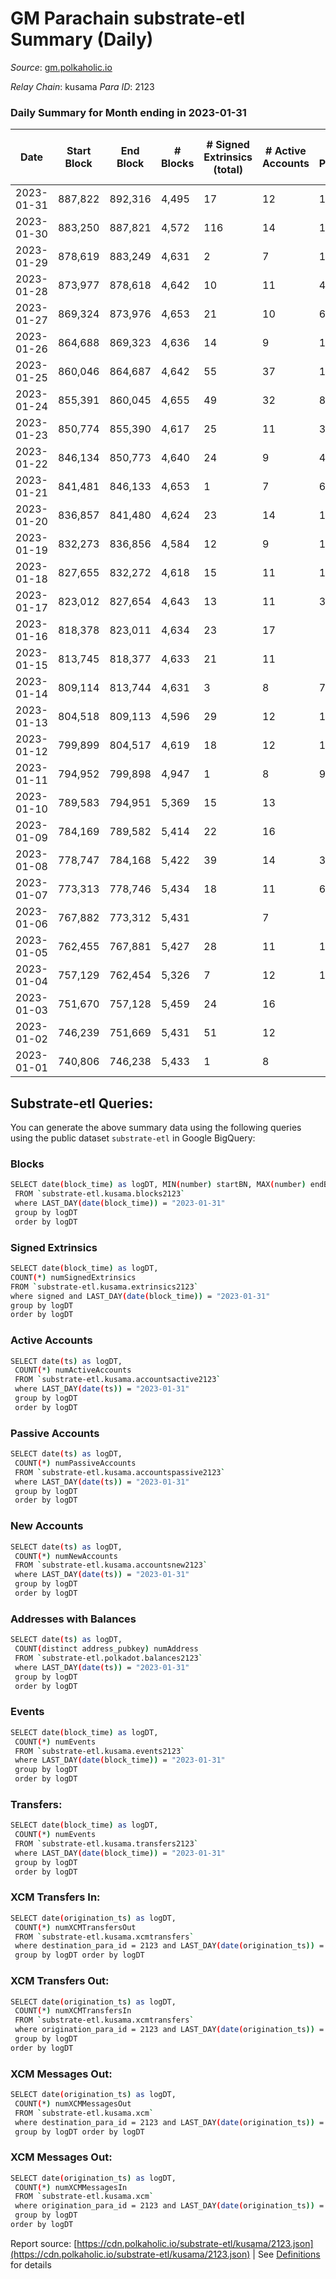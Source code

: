 # GM Parachain substrate-etl Summary (Daily)

_Source_: [gm.polkaholic.io](https://gm.polkaholic.io)

*Relay Chain*: kusama
*Para ID*: 2123



### Daily Summary for Month ending in 2023-01-31


| Date | Start Block | End Block | # Blocks | # Signed Extrinsics (total) | # Active Accounts | # Passive | # New | # Addresses with Balances | # Events | # Transfers | # XCM Transfers In | # XCM Transfers Out | # XCM In | # XCM Out | Issues | 
| ---- | ----------- | --------- | -------- | --------------------------- | ----------------- | --------- | ----- | ------------------------- | -------- | ----------- | ------------------ | ------------------- | -------- | --------- | ------ |
| 2023-01-31 | 887,822 | 892,316 | 4,495 | 17 | 12 | 10 |  | 9,100 | 9,447 | 315  |   |   |  |  |  |
| 2023-01-30 | 883,250 | 887,821 | 4,572 | 116 | 14 | 16 |  | 9,100 | 11,605 | 1,107  |   |   |  |  |  |
| 2023-01-29 | 878,619 | 883,249 | 4,631 | 2 | 7 | 1 |  | 9,100 | 9,323 | 36  |   |   |  |  |  |
| 2023-01-28 | 873,977 | 878,618 | 4,642 | 10 | 11 | 46 |  | 9,100 | 9,766 | 293  |   |   |  |  |  |
| 2023-01-27 | 869,324 | 873,976 | 4,653 | 21 | 10 | 6 |  | 9,100 | 9,772 | 269  |   |   |  |  |  |
| 2023-01-26 | 864,688 | 869,323 | 4,636 | 14 | 9 | 1 |  | 9,100 | 9,527 | 133  |   |   |  |  |  |
| 2023-01-25 | 860,046 | 864,687 | 4,642 | 55 | 37 | 15 |  | 9,100 | 10,729 | 819  |   |   |  |  |  |
| 2023-01-24 | 855,391 | 860,045 | 4,655 | 49 | 32 | 8 |  | 9,100 | 10,345 | 506  |   |   |  |  |  |
| 2023-01-23 | 850,774 | 855,390 | 4,617 | 25 | 11 | 37 |  | 9,100 | 10,134 | 456  |   |   |  |  |  |
| 2023-01-22 | 846,134 | 850,773 | 4,640 | 24 | 9 | 4 |  | 9,100 | 9,901 | 349  |   |   |  |  |  |
| 2023-01-21 | 841,481 | 846,133 | 4,653 | 1 | 7 | 6 |  | 9,100 | 9,377 | 36  |   |   |  |  |  |
| 2023-01-20 | 836,857 | 841,480 | 4,624 | 23 | 14 | 19 |  | 9,100 | 10,083 | 340  |   |   |  |  |  |
| 2023-01-19 | 832,273 | 836,856 | 4,584 | 12 | 9 | 16 |  | 9,100 | 9,615 | 157  |   |   |  |  |  |
| 2023-01-18 | 827,655 | 832,272 | 4,618 | 15 | 11 | 16 |  | 9,100 | 9,694 | 283  |   |   |  |  |  |
| 2023-01-17 | 823,012 | 827,654 | 4,643 | 13 | 11 | 33 |  | 9,100 | 9,784 | 287  |   |   |  |  |  |
| 2023-01-16 | 818,378 | 823,011 | 4,634 | 23 | 17 |  |  | 9,100 | 9,958 | 413  |   |   |  |  |  |
| 2023-01-15 | 813,745 | 818,377 | 4,633 | 21 | 11 |  |  | 9,100 | 9,842 | 362  |   |   |  |  |  |
| 2023-01-14 | 809,114 | 813,744 | 4,631 | 3 | 8 | 7 |  | 9,100 | 9,419 | 80  |   |   |  |  |  |
| 2023-01-13 | 804,518 | 809,113 | 4,596 | 29 | 12 | 11 |  | 9,100 | 10,111 | 451  |   |   |  |  |  |
| 2023-01-12 | 799,899 | 804,517 | 4,619 | 18 | 12 | 14 | 1 | 9,100 | 10,033 | 346  |   |   |  |  |  |
| 2023-01-11 | 794,952 | 799,898 | 4,947 | 1 | 8 | 9 |  | 9,099 | 9,962 | 42  |   |   |  |  |  |
| 2023-01-10 | 789,583 | 794,951 | 5,369 | 15 | 13 |  | 1 | 9,099 | 11,395 | 333  |   |   |  |  |  |
| 2023-01-09 | 784,169 | 789,582 | 5,414 | 22 | 16 |  |  | 9,098 | 11,544 | 408  |   |   |  |  |  |
| 2023-01-08 | 778,747 | 784,168 | 5,422 | 39 | 14 | 38 |  | 9,098 | 11,829 | 515  |   |   |  |  |  |
| 2023-01-07 | 773,313 | 778,746 | 5,434 | 18 | 11 | 69 |  | 9,098 | 11,639 | 410  |   |   |  |  |  |
| 2023-01-06 | 767,882 | 773,312 | 5,431 |  | 7 |  |  | 9,098 | 10,873 |   |   |   |  |  |  |
| 2023-01-05 | 762,455 | 767,881 | 5,427 | 28 | 11 | 101 |  | 9,098 | 12,177 | 773  |   |   |  |  |  |
| 2023-01-04 | 757,129 | 762,454 | 5,326 | 7 | 12 | 1 |  | 9,098 | 10,888 | 159  |   |   |  |  |  |
| 2023-01-03 | 751,670 | 757,128 | 5,459 | 24 | 16 |  | 1 | 9,098 | 11,641 | 444  |   |   |  |  |  |
| 2023-01-02 | 746,239 | 751,669 | 5,431 | 51 | 12 |  |  | 9,097 | 12,119 | 715  |   |   |  |  |  |
| 2023-01-01 | 740,806 | 746,238 | 5,433 | 1 | 8 |  |  | 9,097 | 10,925 | 35  |   |   |  |  |  |

## Substrate-etl Queries:
You can generate the above summary data using the following queries using the public dataset `substrate-etl` in Google BigQuery:

### Blocks
```bash
SELECT date(block_time) as logDT, MIN(number) startBN, MAX(number) endBN, COUNT(*) numBlocks 
 FROM `substrate-etl.kusama.blocks2123`  
 where LAST_DAY(date(block_time)) = "2023-01-31" 
 group by logDT 
 order by logDT
```

### Signed Extrinsics
```bash
SELECT date(block_time) as logDT, 
COUNT(*) numSignedExtrinsics 
FROM `substrate-etl.kusama.extrinsics2123`  
where signed and LAST_DAY(date(block_time)) = "2023-01-31" 
group by logDT 
order by logDT
```

### Active Accounts
```bash
SELECT date(ts) as logDT, 
 COUNT(*) numActiveAccounts 
 FROM `substrate-etl.kusama.accountsactive2123` 
 where LAST_DAY(date(ts)) = "2023-01-31" 
 group by logDT 
 order by logDT
```

### Passive Accounts
```bash
SELECT date(ts) as logDT, 
 COUNT(*) numPassiveAccounts 
 FROM `substrate-etl.kusama.accountspassive2123` 
 where LAST_DAY(date(ts)) = "2023-01-31" 
 group by logDT 
 order by logDT
```

### New Accounts
```bash
SELECT date(ts) as logDT, 
 COUNT(*) numNewAccounts 
 FROM `substrate-etl.kusama.accountsnew2123` 
 where LAST_DAY(date(ts)) = "2023-01-31" 
 group by logDT
 order by logDT
```

### Addresses with Balances
```bash
SELECT date(ts) as logDT,
 COUNT(distinct address_pubkey) numAddress 
 FROM `substrate-etl.polkadot.balances2123` 
 where LAST_DAY(date(ts)) = "2023-01-31" 
 group by logDT 
 order by logDT
```

### Events
```bash
SELECT date(block_time) as logDT, 
 COUNT(*) numEvents 
 FROM `substrate-etl.kusama.events2123` 
 where LAST_DAY(date(block_time)) = "2023-01-31" 
 group by logDT 
 order by logDT
```

### Transfers:
```bash
SELECT date(block_time) as logDT, 
 COUNT(*) numEvents 
 FROM `substrate-etl.kusama.transfers2123` 
 where LAST_DAY(date(block_time)) = "2023-01-31" 
 group by logDT 
 order by logDT
```

### XCM Transfers In:
```bash
SELECT date(origination_ts) as logDT, 
 COUNT(*) numXCMTransfersOut 
 FROM `substrate-etl.kusama.xcmtransfers` 
 where destination_para_id = 2123 and LAST_DAY(date(origination_ts)) = "2023-01-31" 
 group by logDT order by logDT
```

### XCM Transfers Out:
```bash
SELECT date(origination_ts) as logDT, 
 COUNT(*) numXCMTransfersIn 
 FROM `substrate-etl.kusama.xcmtransfers` 
 where origination_para_id = 2123 and LAST_DAY(date(origination_ts)) = "2023-01-31" 
 group by logDT 
order by logDT
```

### XCM Messages Out:
```bash
SELECT date(origination_ts) as logDT, 
 COUNT(*) numXCMMessagesOut 
 FROM `substrate-etl.kusama.xcm` 
 where destination_para_id = 2123 and LAST_DAY(date(origination_ts)) = "2023-01-31" 
 group by logDT order by logDT
```

### XCM Messages Out:
```bash
SELECT date(origination_ts) as logDT, 
 COUNT(*) numXCMMessagesIn 
 FROM `substrate-etl.kusama.xcm` 
 where origination_para_id = 2123 and LAST_DAY(date(origination_ts)) = "2023-01-31" 
 group by logDT 
order by logDT
```


Report source: [https://cdn.polkaholic.io/substrate-etl/kusama/2123.json](https://cdn.polkaholic.io/substrate-etl/kusama/2123.json) | See [Definitions](/DEFINITIONS.md) for details
